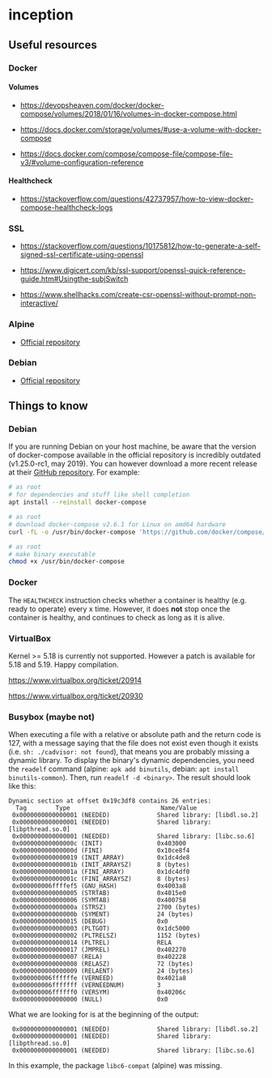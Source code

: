 # inception

## Useful resources

### Docker

#### Volumes

- https://devopsheaven.com/docker/docker-compose/volumes/2018/01/16/volumes-in-docker-compose.html

- https://docs.docker.com/storage/volumes/#use-a-volume-with-docker-compose

- https://docs.docker.com/compose/compose-file/compose-file-v3/#volume-configuration-reference

#### Healthcheck

- https://stackoverflow.com/questions/42737957/how-to-view-docker-compose-healthcheck-logs

### SSL

- https://stackoverflow.com/questions/10175812/how-to-generate-a-self-signed-ssl-certificate-using-openssl

- https://www.digicert.com/kb/ssl-support/openssl-quick-reference-guide.htm#Usingthe-subjSwitch

- https://www.shellhacks.com/create-csr-openssl-without-prompt-non-interactive/

### Alpine

- [Official repository](https://pkgs.alpinelinux.org/packages)

### Debian

- [Official repository](https://www.debian.org/distrib/packages#search_packages)

## Things to know

### Debian
If you are running Debian on your host machine, be aware that the version of docker-compose available in the official repository is incredibly outdated (v1.25.0-rc1, may 2019). You can however download a more recent release at their [GitHub repository](https://github.com/docker/compose/releases). For example:

```sh
# as root
# for dependencies and stuff like shell completion
apt install --reinstall docker-compose

# as root
# download docker-compose v2.6.1 for Linux on amd64 hardware
curl -fL -o /usr/bin/docker-compose 'https://github.com/docker/compose/releases/download/v2.6.1/docker-compose-linux-x86_64'

# as root
# make binary executable
chmod +x /usr/bin/docker-compose
```

### Docker

The `HEALTHCHECK` instruction checks whether a container is healthy (e.g. ready to operate) every x time.
However, it does **not** stop once the container is healthy, and continues to check as long as it is alive.

### VirtualBox

Kernel >= 5.18 is currently not supported. However a patch is available for
5.18 and 5.19. Happy compilation.

https://www.virtualbox.org/ticket/20914

https://www.virtualbox.org/ticket/20930

### Busybox (maybe not)

When executing a file with a relative or absolute path and the return code is
127, with a message saying that the file does not exist even though it exists
(i.e. `sh: ./cadvisor: not found`), that means you are probably missing a
dynamic library. To display the binary's dynamic dependencies, you need the
`readelf` command (alpine: `apk add binutils`, debian: `apt install binutils-common`).
Then, run `readelf -d <binary>`. The result should look like this:

```
Dynamic section at offset 0x19c3df8 contains 26 entries:
  Tag        Type                         Name/Value
 0x0000000000000001 (NEEDED)             Shared library: [libdl.so.2]
 0x0000000000000001 (NEEDED)             Shared library: [libpthread.so.0]
 0x0000000000000001 (NEEDED)             Shared library: [libc.so.6]
 0x000000000000000c (INIT)               0x403000
 0x000000000000000d (FINI)               0x10ce8f4
 0x0000000000000019 (INIT_ARRAY)         0x1dc4de8
 0x000000000000001b (INIT_ARRAYSZ)       8 (bytes)
 0x000000000000001a (FINI_ARRAY)         0x1dc4df0
 0x000000000000001c (FINI_ARRAYSZ)       8 (bytes)
 0x000000006ffffef5 (GNU_HASH)           0x4003a8
 0x0000000000000005 (STRTAB)             0x4015e0
 0x0000000000000006 (SYMTAB)             0x400758
 0x000000000000000a (STRSZ)              2700 (bytes)
 0x000000000000000b (SYMENT)             24 (bytes)
 0x0000000000000015 (DEBUG)              0x0
 0x0000000000000003 (PLTGOT)             0x1dc5000
 0x0000000000000002 (PLTRELSZ)           1152 (bytes)
 0x0000000000000014 (PLTREL)             RELA
 0x0000000000000017 (JMPREL)             0x402270
 0x0000000000000007 (RELA)               0x402228
 0x0000000000000008 (RELASZ)             72 (bytes)
 0x0000000000000009 (RELAENT)            24 (bytes)
 0x000000006ffffffe (VERNEED)            0x4021a8
 0x000000006fffffff (VERNEEDNUM)         3
 0x000000006ffffff0 (VERSYM)             0x40206c
 0x0000000000000000 (NULL)               0x0
```

What we are looking for is at the beginning of the output:
```
 0x0000000000000001 (NEEDED)             Shared library: [libdl.so.2]
 0x0000000000000001 (NEEDED)             Shared library: [libpthread.so.0]
 0x0000000000000001 (NEEDED)             Shared library: [libc.so.6]
```

In this example, the package `libc6-compat` (alpine) was missing.

